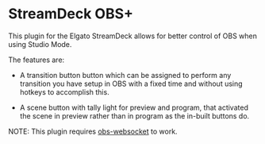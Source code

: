 # StreamDeck OBS+

This plugin for the Elgato StreamDeck allows for better control of OBS when using Studio Mode.

The features are:
- A transition button button which can be assigned to perform any transition you have setup in OBS with a fixed time and without using hotkeys to accomplish this.

- A scene button with tally light for preview and program, that activated the scene in preview rather than in program as the in-built buttons do.

NOTE: This plugin requires [obs-websocket](https://github.com/Palakis/obs-websocket) to work.

